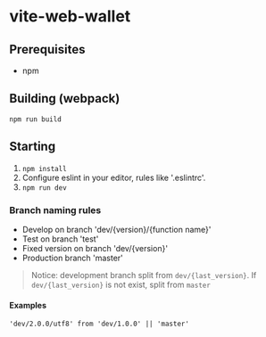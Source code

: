 # vite-web-wallet

## Prerequisites

* npm

## Building (webpack)

`npm run build`

## Starting

1. `npm install`
2. Configure eslint in your editor, rules like '.eslintrc'.
3. `npm run dev`

### Branch naming rules

* Develop on branch 'dev/{version}/{function name}'
* Test on branch 'test'
* Fixed version on branch 'dev/{version}'
* Production branch 'master'

> Notice: development branch split from `dev/{last_version}`. If `dev/{last_version}` is not exist, split from `master`

#### Examples

` 'dev/2.0.0/utf8' from 'dev/1.0.0' || 'master' `